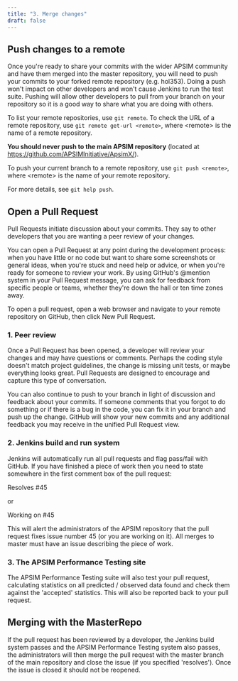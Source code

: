 ```yaml
---
title: "3. Merge changes"
draft: false
---
```


## Push changes to a remote

Once you're ready to share your commits with the wider APSIM community and have them merged into the master repository, you will need to push your commits to your forked remote repository (e.g. hol353). Doing a push won't impact on other developers and won't cause Jenkins to run the test suite. Pushing will allow other developers to pull from your branch on your repository so it is a good way to share what you are doing with others.

To list your remote repositories, use ````git remote````. To check the URL of a remote repository, use ````git remote get-url <remote>````, where \<remote\> is the name of a remote repository. 

**You should never push to the main APSIM repository** (located at https://github.com/APSIMInitiative/ApsimX/).

To push your current branch to a remote repository, use ````git push <remote>````, where \<remote\> is the name of your remote repository.

For more details, see ````git help push````.

## Open a Pull Request

Pull Requests initiate discussion about your commits. They say to other developers that you are wanting a peer review of your changes.

You can open a Pull Request at any point during the development process: when you have little or no code but want to share some screenshots or general ideas, when you're stuck and need help or advice, or when you're ready for someone to review your work. By using GitHub's @mention system in your Pull Request message, you can ask for feedback from specific people or teams, whether they're down the hall or ten time zones away.

To open a pull request, open a web browser and navigate to your remote repository on GitHub, then click New Pull Request.

### 1. Peer review

Once a Pull Request has been opened, a developer will review your changes and may have questions or comments. Perhaps the coding style doesn't match project guidelines, the change is missing unit tests, or maybe everything looks great. Pull Requests are designed to encourage and capture this type of conversation.

You can also continue to push to your branch in light of discussion and feedback about your commits. If someone comments that you forgot to do something or if there is a bug in the code, you can fix it in your branch and push up the change. GitHub will show your new commits and any additional feedback you may receive in the unified Pull Request view.

### 2. Jenkins build and run system

Jenkins will automatically run all pull requests and flag pass/fail with GitHub. If you have finished a piece of work then you need to state somewhere in the first comment box of the pull request:

Resolves #45

or 

Working on #45

This will alert the administrators of the APSIM repository that the pull request fixes issue number 45 (or you are working on it). All merges to master must have an issue describing the piece of work.

### 3. The APSIM Performance Testing site

The APSIM Performance Testing suite will also test your pull request, calculating statistics on all predicted / observed data found and check them against the 'accepted' statistics. This will also be reported back to your pull request. 

## Merging with the MasterRepo

If the pull request has been reviewed by a developer, the Jenkins build system passes and the APSIM Performance Testing system also passes, the administrators will then merge the pull request with the master branch of the main repository and close the issue (if you specified 'resolves'). Once the issue is closed it should not be reopened.

